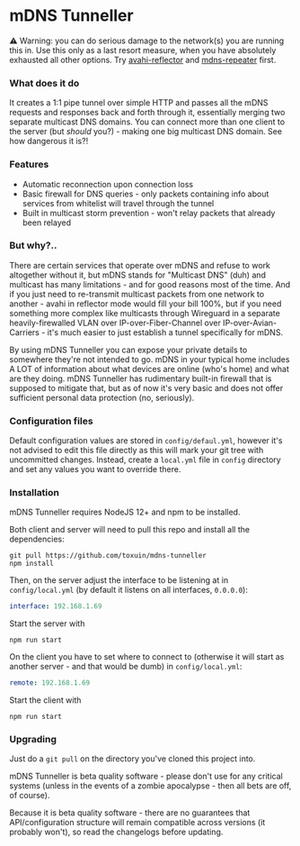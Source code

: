 # mDNS Tunneller

⚠️ Warning: you can do serious damage to the network(s) you are running this in. Use this only as a last resort measure, when you have absolutely exhausted all other options. Try [avahi-reflector](https://linux.die.net/man/5/avahi-daemon.conf) and [mdns-repeater](https://bitbucket.org/geekman/mdns-repeater) first.

### What does it do

It creates a 1:1 pipe tunnel over simple HTTP and passes all the mDNS requests and responses back and forth through it, essentially merging two separate multicast DNS domains. You can connect more than one client to the server (but *should* you?) - making one big multicast DNS domain. See how dangerous it is?!

### Features

  - Automatic reconnection upon connection loss
  - Basic firewall for DNS queries - only packets containing info about services from whitelist will travel through the tunnel
  - Built in multicast storm prevention - won't relay packets that already been relayed 

### But why?..

There are certain services that operate over mDNS and refuse to work altogether without it, but mDNS stands for "Multicast DNS" (duh) and multicast has many limitations - and for good reasons most of the time. And if you just need to re-transmit multicast packets from one network to another - avahi in reflector mode would fill your bill 100%, but if you need something more complex like multicasts through Wireguard in a separate heavily-firewalled VLAN over IP-over-Fiber-Channel over IP-over-Avian-Carriers - it's much easier to just establish a tunnel specifically for mDNS.

By using mDNS Tunneller you can expose your private details to somewhere they're not intended to go. mDNS in your typical home includes A LOT of information about what devices are online (who's home) and what are they doing. mDNS Tunneller has rudimentary built-in firewall that is supposed to mitigate that, but as of now it's very basic and does not offer sufficient personal data protection (no, seriously).

### Configuration files

Default configuration values are stored in `config/defaul.yml`, however it's not advised to edit this file directly as this will mark your git tree with uncommitted changes. Instead, create a `local.yml` file in `config` directory and set any values you want to override there.

### Installation

mDNS Tunneller requires NodeJS 12+ and npm to be installed.

Both client and server will need to pull this repo and install all the dependencies:

```shell script
git pull https://github.com/toxuin/mdns-tunneller
npm install
```

Then, on the server adjust the interface to be listening at in `config/local.yml` (by default it listens on all interfaces, `0.0.0.0`):

```yaml
interface: 192.168.1.69
``` 

Start the server with 

```shell script
npm run start
```

On the client you have to set where to connect to (otherwise it will start as another server - and that would be dumb) in `config/local.yml`:

```yaml
remote: 192.168.1.69
```

Start the client with
 
```shell script
npm run start
```

### Upgrading

Just do a `git pull` on the directory you've cloned this project into.

mDNS Tunneller is beta quality software - please don't use for any critical systems (unless in the events of a zombie apocalypse - then all bets are off, of course).

Because it is beta quality software - there are no guarantees that API/configuration structure will remain compatible across versions (it probably won't), so read the changelogs before updating.
